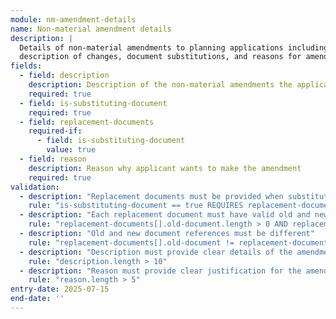 ```yaml
---
module: nm-amendment-details
name: Non-material amendment details
description: |
  Details of non-material amendments to planning applications including
  description of changes, document substitutions, and reasons for amendments
fields:
  - field: description
    description: Description of the non-material amendments the applicant seeks to make
    required: true
  - field: is-substituting-document
    required: true
  - field: replacement-documents
    required-if:
      - field: is-substituting-document
        value: true
  - field: reason
    description: Reason why applicant wants to make the amendment
    required: true
validation:
  - description: "Replacement documents must be provided when substituting documents"
    rule: "is-substituting-document == true REQUIRES replacement-documents.length >= 1"
  - description: "Each replacement document must have valid old and new document references"
    rule: "replacement-documents[].old-document.length > 0 AND replacement-documents[].new-document.length > 0"
  - description: "Old and new document references must be different"
    rule: "replacement-documents[].old-document != replacement-documents[].new-document"
  - description: "Description must provide clear details of the amendments"
    rule: "description.length > 10"
  - description: "Reason must provide clear justification for the amendment"
    rule: "reason.length > 5"
entry-date: 2025-07-15
end-date: ''
---
```

